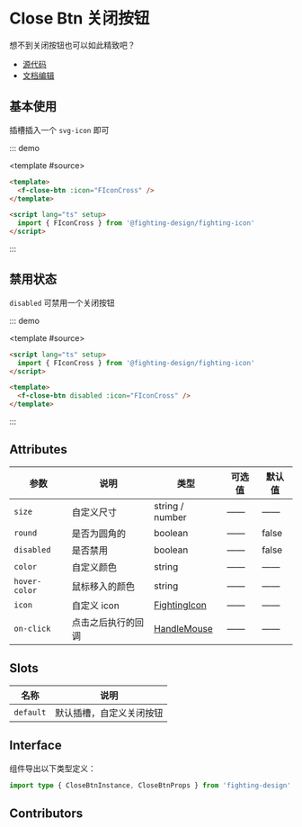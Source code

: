 # Close Btn 关闭按钮

想不到关闭按钮也可以如此精致吧？

- [源代码](https://github.com/FightingDesign/fighting-design/tree/master/packages/fighting-design/close-btn)
- [文档编辑](https://github.com/FightingDesign/fighting-design/blob/master/docs/docs/components/close-btn.md)

## 基本使用

插槽插入一个 `svg-icon` 即可

::: demo

<template #source>
<f-close-btn :icon="FIconCross" />
</template>

```html
<template>
  <f-close-btn :icon="FIconCross" />
</template>

<script lang="ts" setup>
  import { FIconCross } from '@fighting-design/fighting-icon'
</script>
```

:::

## 禁用状态

`disabled` 可禁用一个关闭按钮

::: demo

<template #source>
<f-close-btn disabled :icon="FIconCross" />
</template>

```html
<script lang="ts" setup>
  import { FIconCross } from '@fighting-design/fighting-icon'
</script>

<template>
  <f-close-btn disabled :icon="FIconCross" />
</template>
```

:::

## Attributes

| 参数          | 说明               | 类型                                                               | 可选值 | 默认值 |
| ------------- | ------------------ | ------------------------------------------------------------------ | ------ | ------ |
| `size`        | 自定义尺寸         | string / number                                                    | ——     | ——     |
| `round`       | 是否为圆角的       | boolean                                                            | ——     | false  |
| `disabled`    | 是否禁用           | boolean                                                            | ——     | false  |
| `color`       | 自定义颜色         | string                                                             | ——     | ——     |
| `hover-color` | 鼠标移入的颜色     | string                                                             | ——     | ——     |
| `icon`        | 自定义 icon        | <a href="/components/interface.html#fightingicon">FightingIcon</a> | ——     | ——     |
| `on-click`    | 点击之后执行的回调 | <a href="/components/interface.html#handlemouse">HandleMouse</a>   | ——     | ——     |

## Slots

| 名称      | 说明                     |
| --------- | ------------------------ |
| `default` | 默认插槽，自定义关闭按钮 |

## Interface

组件导出以下类型定义：

```ts
import type { CloseBtnInstance, CloseBtnProps } from 'fighting-design'
```

## Contributors

<a href="https://github.com/Tyh2001" target="_blank">
  <f-avatar round src="https://avatars.githubusercontent.com/u/73180970?v=4" />
</a>

<script setup lang="ts">
  import { FIconCross } from '@fighting-design/fighting-icon'
</script>
